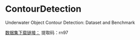 # ContourDetection
Underwater Object Contour Detection: Dataset and Benchmark

[数据集下载链接：](https://pan.baidu.com/s/1nFBY2engqYfhn_Br3aCd8g ) 提取码：rn97 

